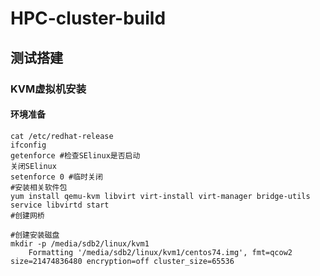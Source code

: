 # HPC-cluster-build
## 测试搭建
### KVM虚拟机安装
#### 环境准备

    cat /etc/redhat-release
    ifconfig
    getenforce #检查SElinux是否启动
    关闭SElinux
    setenforce 0 #临时关闭
    #安装相关软件包
    yum install qemu-kvm libvirt virt-install virt-manager bridge-utils
    service libvirtd start
    #创建网桥
    
    #创建安装磁盘
    mkdir -p /media/sdb2/linux/kvm1
        Formatting '/media/sdb2/linux/kvm1/centos74.img', fmt=qcow2 size=21474836480 encryption=off cluster_size=65536 

    

